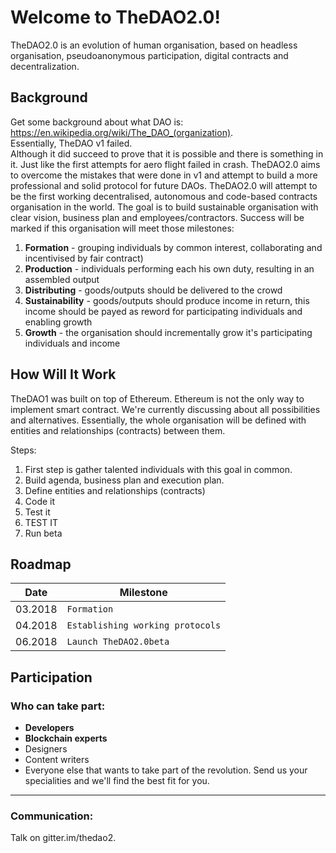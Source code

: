 # Welcome to TheDAO2.0!

TheDAO2.0 is an evolution of human organisation, based on headless organisation, pseudoanonymous participation, digital contracts and decentralization.

## Background
Get some background about what DAO is: https://en.wikipedia.org/wiki/The_DAO_(organization).  
Essentially, TheDAO v1 failed.   
Although it did succeed to prove that it is possible and there is something in it. Just like the first attempts for aero flight failed in crash.
TheDAO2.0 aims to overcome the mistakes that were done in v1 and attempt to build a more professional and solid protocol for future DAOs.
TheDAO2.0 will attempt to be the first working decentralised, autonomous and code-based contracts organisation in the world.
The goal is to build sustainable organisation with clear vision, business plan and employees/contractors. 
Success will be marked if this organisation will meet those milestones:

 1. **Formation** - grouping individuals by common interest, collaborating and incentivised by fair contract)
 2. **Production** - individuals performing each his own duty, resulting in an assembled output
 3. **Distributing** - goods/outputs should be delivered to the crowd 
 4. **Sustainability** - goods/outputs should produce income in return, this income should be payed as reword for participating individuals and enabling growth
 5. **Growth** - the organisation should incrementally grow it's participating individuals and income

## How Will It Work
TheDAO1 was built on top of Ethereum. Ethereum is not the only way to implement smart contract. We're currently discussing about all possibilities and alternatives.
Essentially, the whole organisation will be defined with entities and relationships (contracts) between them. 

Steps:

 1. First step is gather talented individuals with this goal in common. 
 2. Build agenda, business plan and execution plan.
 3. Define entities and relationships (contracts) 
 4. Code it
 5. Test it
 6. TEST IT
 7. Run beta


## Roadmap
| Date           |Milestone                      |
|----------------|-------------------------------|
|03.2018		 |`Formation`           		 |
|04.2018         |`Establishing working protocols`            |
|06.2018         |`Launch TheDAO2.0beta`		 |


## Participation
### Who can take part:

 - **Developers**
 -  **Blockchain experts**
 - Designers
 - Content writers
 - Everyone else that wants to take part of the revolution. Send us your specialities and we'll find the best fit for you.
----------

### Communication:
Talk on gitter.im/thedao2.


